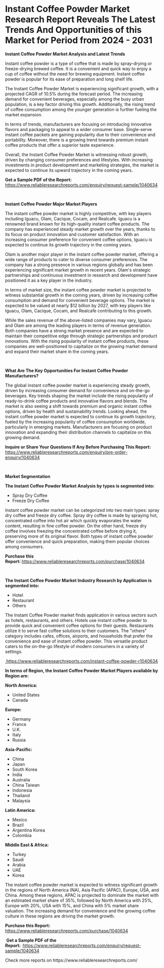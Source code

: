 <p><h1>Instant Coffee Powder Market Research Report Reveals The Latest Trends And Opportunities of this Market for Period from 2024 - 2031</h1></p><p><strong>Instant Coffee Powder Market Analysis and Latest Trends</strong></p>
<p><p>Instant coffee powder is a type of coffee that is made by spray-drying or freeze-drying brewed coffee. It is a convenient and quick way to enjoy a cup of coffee without the need for brewing equipment. Instant coffee powder is popular for its ease of preparation and long shelf life.</p><p>The Instant Coffee Powder Market is experiencing significant growth, with a projected CAGR of 10.5% during the forecast period. The increasing demand for convenient beverages, especially among the busy urban population, is a key factor driving this growth. Additionally, the rising trend of coffee consumption among the younger generation is further fueling the market expansion.</p><p>In terms of trends, manufacturers are focusing on introducing innovative flavors and packaging to appeal to a wider consumer base. Single-serve instant coffee packets are gaining popularity due to their convenience and portability. Moreover, there is a growing trend towards premium instant coffee products that offer a superior taste experience.</p><p>Overall, the Instant Coffee Powder Market is witnessing robust growth, driven by changing consumer preferences and lifestyles. With increasing investments in product development and marketing strategies, the market is expected to continue its upward trajectory in the coming years.</p></p>
<p><strong>Get a Sample PDF of the Report:&nbsp;</strong> <a href="https://www.reliableresearchreports.com/enquiry/request-sample/1040634">https://www.reliableresearchreports.com/enquiry/request-sample/1040634</a></p>
<p>&nbsp;</p>
<p><strong>Instant Coffee Powder Major Market Players</strong></p>
<p><p>The instant coffee powder market is highly competitive, with key players including Iguacu, Olam, Cacique, Cocam, and Realcafe. Iguacu is a renowned brand known for its high-quality instant coffee products. The company has experienced steady market growth over the years, thanks to its focus on product innovation and customer satisfaction. With an increasing consumer preference for convenient coffee options, Iguacu is expected to continue its growth trajectory in the coming years.</p><p>Olam is another major player in the instant coffee powder market, offering a wide range of products to cater to diverse consumer preferences. The company has a strong presence in various regions globally and has been experiencing significant market growth in recent years. Olam's strategic partnerships and continuous investment in research and development have positioned it as a key player in the industry.</p><p>In terms of market size, the instant coffee powder market is projected to witness substantial growth in the coming years, driven by increasing coffee consumption and demand for convenient beverage options. The market is expected to be valued at nearly $12 billion by 2027, with key players like Iguacu, Olam, Cacique, Cocam, and Realcafe contributing to this growth.</p><p>While the sales revenue of the above-listed companies may vary, Iguacu and Olam are among the leading players in terms of revenue generation. Both companies have a strong market presence and are expected to maintain their competitive edge through strategic partnerships and product innovations. With the rising popularity of instant coffee products, these companies are well-positioned to capitalize on the growing market demand and expand their market share in the coming years.</p></p>
<p>&nbsp;</p>
<p><strong>What Are The Key Opportunities For Instant Coffee Powder Manufacturers?</strong></p>
<p><p>The global instant coffee powder market is experiencing steady growth, driven by increasing consumer demand for convenience and on-the-go beverages. Key trends shaping the market include the rising popularity of ready-to-drink coffee products and innovative flavors and blends. The market is also seeing a shift towards premium and organic instant coffee options, driven by health and sustainability trends. Looking ahead, the instant coffee powder market is expected to continue its growth trajectory, fueled by the increasing popularity of coffee consumption worldwide, particularly in emerging markets. Manufacturers are focusing on product innovation and expanding their distribution channels to capitalize on this growing demand.</p></p>
<p><strong>Inquire or Share Your Questions If Any Before Purchasing This Report:</strong> <a href="https://www.reliableresearchreports.com/enquiry/pre-order-enquiry/1040634">https://www.reliableresearchreports.com/enquiry/pre-order-enquiry/1040634</a></p>
<p>&nbsp;</p>
<p><strong>Market Segmentation</strong></p>
<p><strong>The Instant Coffee Powder Market Analysis by types is segmented into:</strong></p>
<p><ul><li>Spray Dry Coffee</li><li>Freeze Dry Coffee</li></ul></p>
<p><p>Instant coffee powder market can be categorized into two main types: spray dry coffee and freeze dry coffee. Spray dry coffee is made by spraying hot, concentrated coffee into hot air which quickly evaporates the water content, resulting in fine coffee powder. On the other hand, freeze dry coffee involves freezing the concentrated coffee before drying it, preserving more of its original flavor. Both types of instant coffee powder offer convenience and quick preparation, making them popular choices among consumers.</p></p>
<p><strong>Purchase this Report:&nbsp;</strong><a href="https://www.reliableresearchreports.com/purchase/1040634">https://www.reliableresearchreports.com/purchase/1040634</a></p>
<p>&nbsp;</p>
<p><strong>The Instant Coffee Powder Market Industry Research by Application is segmented into:</strong></p>
<p><ul><li>Hotel</li><li>Restaurant</li><li>Others</li></ul></p>
<p><p>The Instant Coffee Powder market finds application in various sectors such as hotels, restaurants, and others. Hotels use instant coffee powder to provide quick and convenient coffee options for their guests. Restaurants utilize it to serve fast coffee solutions to their customers. The "others" category includes cafes, offices, airports, and households that prefer the convenience and ease of instant coffee powder. This versatile product caters to the on-the-go lifestyle of modern consumers in a variety of settings.</p></p>
<p><a href="https://www.reliableresearchreports.com/instant-coffee-powder-r1040634">&nbsp;https://www.reliableresearchreports.com/instant-coffee-powder-r1040634</a></p>
<p><strong>In terms of Region, the Instant Coffee Powder Market Players available by Region are:</strong></p>
<p>
    <p> <strong> North America: </strong>
        <ul>
            <li>United States</li>
            <li>Canada</li>
        </ul>
        </p> 
    <p> <strong> Europe: </strong>
        <ul>
            <li>Germany</li>
            <li>France</li>
            <li>U.K.</li>
            <li>Italy</li>
            <li>Russia</li>
        </ul>
        </p> 
    <p> <strong> Asia-Pacific: </strong>
        <ul>
            <li>China</li>
            <li>Japan</li>
            <li>South Korea</li>
            <li>India</li>
            <li>Australia</li>
            <li>China Taiwan</li>
            <li>Indonesia</li>
            <li>Thailand</li>
            <li>Malaysia</li>
        </ul>
        </p> 
    <p> <strong> Latin America: </strong>
        <ul>
            <li>Mexico</li>
            <li>Brazil</li>
            <li>Argentina Korea</li>
            <li>Colombia</li>
        </ul>
        </p> 
    <p> <strong> Middle East & Africa: </strong>
        <ul>
            <li>Turkey</li>
            <li>Saudi</li>
            <li>Arabia</li>
            <li>UAE</li>
            <li>Korea</li>
        </ul>
    </p>
    </p>
<p><p>The instant coffee powder market is expected to witness significant growth in the regions of North America (NA), Asia Pacific (APAC), Europe, USA, and China. Among these regions, APAC is projected to dominate the market with an estimated market share of 35%, followed by North America with 25%, Europe with 20%, USA with 15%, and China with 5% market share valuation. The increasing demand for convenience and the growing coffee culture in these regions are driving the market growth.</p></p>
<p><strong>Purchase this Report: </strong><a href="https://www.reliableresearchreports.com/purchase/1040634">https://www.reliableresearchreports.com/purchase/1040634</a></p>
<p>&nbsp;<strong>Get a Sample PDF of the Report:&nbsp;&nbsp;</strong><a href="https://www.reliableresearchreports.com/enquiry/request-sample/1040634">https://www.reliableresearchreports.com/enquiry/request-sample/1040634</a></p>
<p><strong></strong></p>
<p>Check more reports on https://www.reliableresearchreports.com/</p>